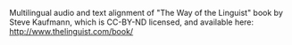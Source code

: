 Multilingual audio and text alignment of "The Way of the Linguist" book by Steve Kaufmann, which is CC-BY-ND licensed, and available here: http://www.thelinguist.com/book/

